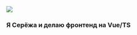 ![](https://komarev.com/ghpvc/?username=Prostakkotak&color=green)


### Я Серёжа и делаю фронтенд на Vue/TS
